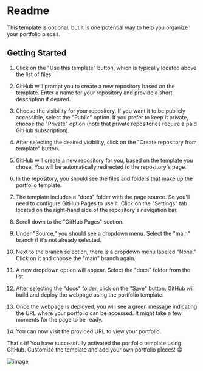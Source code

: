 # Readme

This template is optional, but it is one potential way to help you organize your portfolio pieces. 

## Getting Started

1. Click on the "Use this template" button, which is typically located above the list of files.

2. GitHub will prompt you to create a new repository based on the template. Enter a name for your repository and provide a short description if desired.

3. Choose the visibility for your repository. If you want it to be publicly accessible, select the "Public" option. If you prefer to keep it private, choose the "Private" option (note that private repositories require a paid GitHub subscription).

4. After selecting the desired visibility, click on the "Create repository from template" button.

5. GitHub will create a new repository for you, based on the template you chose. You will be automatically redirected to the repository's page.

6. In the repository, you should see the files and folders that make up the portfolio template.

7. The template includes a "docs" folder with the page source. So you'll need to configure GitHub Pages to use it. Click on the "Settings" tab located on the right-hand side of the repository's navigation bar.

8. Scroll down to the "GitHub Pages" section.

9. Under "Source," you should see a dropdown menu. Select the "main" branch if it's not already selected.

10. Next to the branch selection, there is a dropdown menu labeled "None." Click on it and choose the "main" branch again.

11. A new dropdown option will appear. Select the "docs" folder from the list.

12. After selecting the "docs" folder, click on the "Save" button. GitHub will build and deploy the webpage using the portfolio template.

13. Once the webpage is deployed, you will see a green message indicating the URL where your portfolio can be accessed. It might take a few moments for the page to be ready.

14. You can now visit the provided URL to view your portfolio.

That's it! You have successfully activated the portfolio template using GitHub. Customize the template and add your own portfolio pieces! 😁 

![image](https://github.com/DataScience4Psych/template_portfolio/assets/6001608/5633ca97-bd93-4de8-83df-88f2898e45c7)
